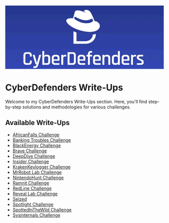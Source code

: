 <p align="center">
  <img src="CyberDefenders.png" alt="CyberDefenders Write-Ups" width="900px">
</p>

# CyberDefenders Write-Ups

Welcome to my CyberDefenders Write-Ups section. Here, you'll find step-by-step solutions and methodologies for various challenges.

## Available Write-Ups

- [AfricanFalls Challenge](AfricanFalls%20Challenge.pdf)
- [Banking Troubles Challenge](BankingTroubles.pdf)
- [BlackEnergy Challenge](./BlackEnergy%20Challenge.pdf)
- [Brave Challenge](Brave%20Challenge.pdf)
- [DeepDive Challenge](DeepDive%20Challenge.pdf)
- [Insider Challenge](Insider%20Challenge.pdf)
- [KrakenKeylogger Challenge](KrakenKeylogger%20Challenge.pdf)
- [MrRobot Lab Challenge](MrRobot%20Lab%20Challenge.pdf)
- [NintendoHunt Challenge](NintendoHunt%20Challenge.pdf)
- [Ramnit Challenge](Ramnit%20Challenge.pdf)
- [RedLine Challenge](RedLine%20Challenge.pdf)
- [Reveal Lab Challenge](Reveal%20Lab%20Challenge.pdf)
- [Seized](Seized.pdf)
- [Spotlight Challenge](Spotlight%20Challenge.pdf)
- [SpottedInTheWild Challenge](SpottedInTheWild.pdf)
- [Sysinternals Challenge](Sysinternals%20Challenge.pdf)

